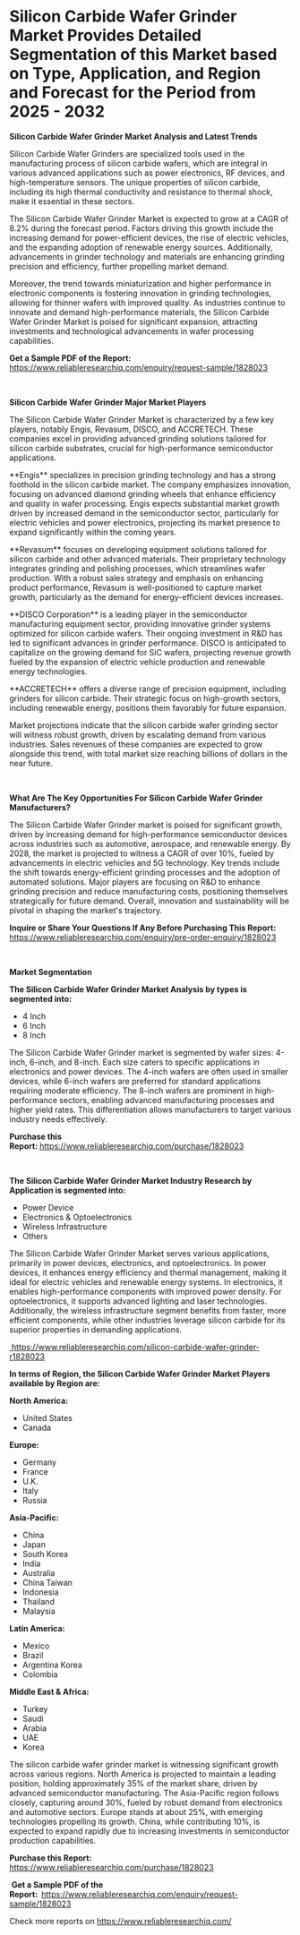 <p><h1>Silicon Carbide Wafer Grinder Market Provides Detailed Segmentation of this Market based on Type, Application, and Region and Forecast for the Period from 2025 - 2032</h1></p><p><strong>Silicon Carbide Wafer Grinder Market Analysis and Latest Trends</strong></p>
<p><p>Silicon Carbide Wafer Grinders are specialized tools used in the manufacturing process of silicon carbide wafers, which are integral in various advanced applications such as power electronics, RF devices, and high-temperature sensors. The unique properties of silicon carbide, including its high thermal conductivity and resistance to thermal shock, make it essential in these sectors. </p><p>The Silicon Carbide Wafer Grinder Market is expected to grow at a CAGR of 8.2% during the forecast period. Factors driving this growth include the increasing demand for power-efficient devices, the rise of electric vehicles, and the expanding adoption of renewable energy sources. Additionally, advancements in grinder technology and materials are enhancing grinding precision and efficiency, further propelling market demand. </p><p>Moreover, the trend towards miniaturization and higher performance in electronic components is fostering innovation in grinding technologies, allowing for thinner wafers with improved quality. As industries continue to innovate and demand high-performance materials, the Silicon Carbide Wafer Grinder Market is poised for significant expansion, attracting investments and technological advancements in wafer processing capabilities.</p></p>
<p><strong>Get a Sample PDF of the Report:&nbsp;</strong> <a href="https://www.reliableresearchiq.com/enquiry/request-sample/1828023?utm_campaign=2487&utm_medium=2&utm_source=Github&utm_content=ia&utm_term=28022025&utm_id=silicon-carbide-wafer-grinder">https://www.reliableresearchiq.com/enquiry/request-sample/1828023</a></p>
<p>&nbsp;</p>
<p><strong>Silicon Carbide Wafer Grinder Major Market Players</strong></p>
<p><p>The Silicon Carbide Wafer Grinder Market is characterized by a few key players, notably Engis, Revasum, DISCO, and ACCRETECH. These companies excel in providing advanced grinding solutions tailored for silicon carbide substrates, crucial for high-performance semiconductor applications.</p><p>**Engis** specializes in precision grinding technology and has a strong foothold in the silicon carbide market. The company emphasizes innovation, focusing on advanced diamond grinding wheels that enhance efficiency and quality in wafer processing. Engis expects substantial market growth driven by increased demand in the semiconductor sector, particularly for electric vehicles and power electronics, projecting its market presence to expand significantly within the coming years.</p><p>**Revasum** focuses on developing equipment solutions tailored for silicon carbide and other advanced materials. Their proprietary technology integrates grinding and polishing processes, which streamlines wafer production. With a robust sales strategy and emphasis on enhancing product performance, Revasum is well-positioned to capture market growth, particularly as the demand for energy-efficient devices increases.</p><p>**DISCO Corporation** is a leading player in the semiconductor manufacturing equipment sector, providing innovative grinder systems optimized for silicon carbide wafers. Their ongoing investment in R&D has led to significant advances in grinder performance. DISCO is anticipated to capitalize on the growing demand for SiC wafers, projecting revenue growth fueled by the expansion of electric vehicle production and renewable energy technologies.</p><p>**ACCRETECH** offers a diverse range of precision equipment, including grinders for silicon carbide. Their strategic focus on high-growth sectors, including renewable energy, positions them favorably for future expansion. </p><p>Market projections indicate that the silicon carbide wafer grinding sector will witness robust growth, driven by escalating demand from various industries. Sales revenues of these companies are expected to grow alongside this trend, with total market size reaching billions of dollars in the near future.</p></p>
<p>&nbsp;</p>
<p><strong>What Are The Key Opportunities For Silicon Carbide Wafer Grinder Manufacturers?</strong></p>
<p><p>The Silicon Carbide Wafer Grinder market is poised for significant growth, driven by increasing demand for high-performance semiconductor devices across industries such as automotive, aerospace, and renewable energy. By 2028, the market is projected to witness a CAGR of over 10%, fueled by advancements in electric vehicles and 5G technology. Key trends include the shift towards energy-efficient grinding processes and the adoption of automated solutions. Major players are focusing on R&D to enhance grinding precision and reduce manufacturing costs, positioning themselves strategically for future demand. Overall, innovation and sustainability will be pivotal in shaping the market's trajectory.</p></p>
<p><strong>Inquire or Share Your Questions If Any Before Purchasing This Report:</strong> <a href="https://www.reliableresearchiq.com/enquiry/pre-order-enquiry/1828023?utm_campaign=2487&utm_medium=2&utm_source=Github&utm_content=ia&utm_term=28022025&utm_id=silicon-carbide-wafer-grinder">https://www.reliableresearchiq.com/enquiry/pre-order-enquiry/1828023</a></p>
<p>&nbsp;</p>
<p><strong>Market Segmentation</strong></p>
<p><strong>The Silicon Carbide Wafer Grinder Market Analysis by types is segmented into:</strong></p>
<p><ul><li>4 Inch</li><li>6 Inch</li><li>8 Inch</li></ul></p>
<p><p>The Silicon Carbide Wafer Grinder market is segmented by wafer sizes: 4-inch, 6-inch, and 8-inch. Each size caters to specific applications in electronics and power devices. The 4-inch wafers are often used in smaller devices, while 6-inch wafers are preferred for standard applications requiring moderate efficiency. The 8-inch wafers are prominent in high-performance sectors, enabling advanced manufacturing processes and higher yield rates. This differentiation allows manufacturers to target various industry needs effectively.</p></p>
<p><strong>Purchase this Report:&nbsp;</strong><a href="https://www.reliableresearchiq.com/purchase/1828023?utm_campaign=2487&utm_medium=2&utm_source=Github&utm_content=ia&utm_term=28022025&utm_id=silicon-carbide-wafer-grinder">https://www.reliableresearchiq.com/purchase/1828023</a></p>
<p>&nbsp;</p>
<p><strong>The Silicon Carbide Wafer Grinder Market Industry Research by Application is segmented into:</strong></p>
<p><ul><li>Power Device</li><li>Electronics & Optoelectronics</li><li>Wireless Infrastructure</li><li>Others</li></ul></p>
<p><p>The Silicon Carbide Wafer Grinder Market serves various applications, primarily in power devices, electronics, and optoelectronics. In power devices, it enhances energy efficiency and thermal management, making it ideal for electric vehicles and renewable energy systems. In electronics, it enables high-performance components with improved power density. For optoelectronics, it supports advanced lighting and laser technologies. Additionally, the wireless infrastructure segment benefits from faster, more efficient components, while other industries leverage silicon carbide for its superior properties in demanding applications.</p></p>
<p><a href="https://www.reliableresearchiq.com/silicon-carbide-wafer-grinder-r1828023?utm_campaign=2487&utm_medium=2&utm_source=Github&utm_content=ia&utm_term=28022025&utm_id=silicon-carbide-wafer-grinder">&nbsp;https://www.reliableresearchiq.com/silicon-carbide-wafer-grinder-r1828023</a></p>
<p><strong>In terms of Region, the Silicon Carbide Wafer Grinder Market Players available by Region are:</strong></p>
<p>
    <p> <strong> North America: </strong>
        <ul>
            <li>United States</li>
            <li>Canada</li>
        </ul>
        </p> 
    <p> <strong> Europe: </strong>
        <ul>
            <li>Germany</li>
            <li>France</li>
            <li>U.K.</li>
            <li>Italy</li>
            <li>Russia</li>
        </ul>
        </p> 
    <p> <strong> Asia-Pacific: </strong>
        <ul>
            <li>China</li>
            <li>Japan</li>
            <li>South Korea</li>
            <li>India</li>
            <li>Australia</li>
            <li>China Taiwan</li>
            <li>Indonesia</li>
            <li>Thailand</li>
            <li>Malaysia</li>
        </ul>
        </p> 
    <p> <strong> Latin America: </strong>
        <ul>
            <li>Mexico</li>
            <li>Brazil</li>
            <li>Argentina Korea</li>
            <li>Colombia</li>
        </ul>
        </p> 
    <p> <strong> Middle East & Africa: </strong>
        <ul>
            <li>Turkey</li>
            <li>Saudi</li>
            <li>Arabia</li>
            <li>UAE</li>
            <li>Korea</li>
        </ul>
    </p>
    </p>
<p><p>The silicon carbide wafer grinder market is witnessing significant growth across various regions. North America is projected to maintain a leading position, holding approximately 35% of the market share, driven by advanced semiconductor manufacturing. The Asia-Pacific region follows closely, capturing around 30%, fueled by robust demand from electronics and automotive sectors. Europe stands at about 25%, with emerging technologies propelling its growth. China, while contributing 10%, is expected to expand rapidly due to increasing investments in semiconductor production capabilities.</p></p>
<p><strong>Purchase this Report: </strong><a href="https://www.reliableresearchiq.com/purchase/1828023?utm_campaign=2487&utm_medium=2&utm_source=Github&utm_content=ia&utm_term=28022025&utm_id=silicon-carbide-wafer-grinder">https://www.reliableresearchiq.com/purchase/1828023</a></p>
<p>&nbsp;<strong>Get a Sample PDF of the Report:&nbsp;&nbsp;</strong><a href="https://www.reliableresearchiq.com/enquiry/request-sample/1828023?utm_campaign=2487&utm_medium=2&utm_source=Github&utm_content=ia&utm_term=28022025&utm_id=silicon-carbide-wafer-grinder">https://www.reliableresearchiq.com/enquiry/request-sample/1828023</a></p>
<p><strong></strong></p>
<p>Check more reports on <a href="https://www.reliableresearchiq.com/?utm_campaign=2487&utm_medium=2&utm_source=Github&utm_content=ia&utm_term=28022025&utm_id=silicon-carbide-wafer-grinder">https://www.reliableresearchiq.com/</a></p>